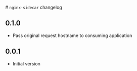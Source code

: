 # `nginx-sidecar` changelog

## 0.1.0

- Pass original request hostname to consuming application

## 0.0.1

- Initial version

